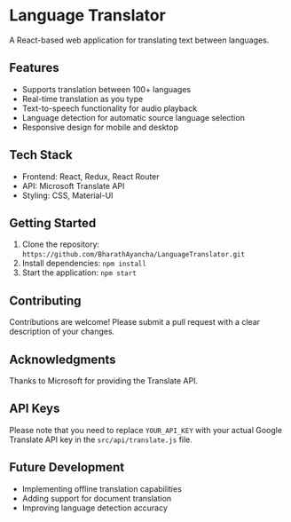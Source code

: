 # Language Translator

A React-based web application for translating text between languages.

## Features

- Supports translation between 100+ languages
- Real-time translation as you type
- Text-to-speech functionality for audio playback
- Language detection for automatic source language selection
- Responsive design for mobile and desktop

## Tech Stack

- Frontend: React, Redux, React Router
- API: Microsoft Translate API
- Styling: CSS, Material-UI

## Getting Started

1. Clone the repository: `https://github.com/BharathAyancha/LanguageTranslator.git`
2. Install dependencies: `npm install`
3. Start the application: `npm start`

## Contributing

Contributions are welcome! Please submit a pull request with a clear description of your changes.

## Acknowledgments

Thanks to Microsoft for providing the Translate API.

## API Keys

Please note that you need to replace `YOUR_API_KEY` with your actual Google Translate API key in the `src/api/translate.js` file.

## Future Development

- Implementing offline translation capabilities
- Adding support for document translation
- Improving language detection accuracy


